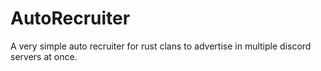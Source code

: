 # AutoRecruiter
A very simple auto recruiter for rust clans to advertise in multiple discord servers at once.
